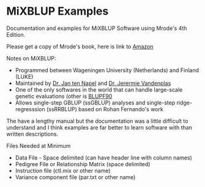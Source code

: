 # MiXBLUP Examples

Documentation and examples for MiXBLUP Software using Mrode's 4th Edition. 

Please get a copy of Mrode's book, here is link to <a href="https://www.amazon.com/Linear-Models-Prediction-Genetic-Animals/dp/1800620489/ref=sr_1_1?crid=33JGPUS52K1UE&dib=eyJ2IjoiMSJ9.cgsmL0Fr1_dsmNh9rPNjhw.vmcwro4QogCZwkZPHJzZpKjGIsw_HCn-FWgd3NrPh_M&dib_tag=se&keywords=mrode+4th+edition+linear+models&qid=1723557770&sprefix=mrode+4th+edition+linear+models%2Caps%2C79&sr=8-1" target="_blank">Amazon</a>

Notes on MiXBLUP:

* Programmed between Wageningen University (Netherlands) and Finland (LUKE)
* Maintained by <a href="https://www.wur.nl/en/persons/jan-ten-napel-1.htm" target="_blank">Dr. Jan ten Napel</a> and <a href="https://research.wur.nl/en/persons/jeremie-vandenplas" target="_blank">Dr. Jerermie Vandenplas</a>
* One of the only softwares in the world that can handle large-scale genetic evaluations (other is <a href="https://nce.ads.uga.edu/wiki/doku.php?id=start" target="_blank">BLUPF90</a>
* Allows single-step GBLUP (ssGBLUP) analyses and single-step ridge-regresssion (ssRRBLUP) based on Rohan Fernando's work

The have a lengthy manual but the documentation was a little difficult to understand and I think examples are far better to learn software with than written descriptions. 

Files Needed at Minimum

* Data File - Space delimited (can have header line with column names)
* Pedigree File or Relationship Matrix (space delimited)
* Instruction file (ctl.mix or other name)
* Variance component file (par.txt or other name)





